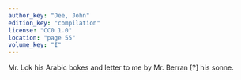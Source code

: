 ```yaml
---
author_key: "Dee, John"
edition_key: "compilation"
license: "CC0 1.0"
location: "page 55"
volume_key: "I"
---
```

Mr. Lok his Arabic bokes and letter to me by Mr. Berran [?] his sonne.

